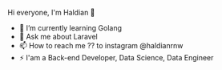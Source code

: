 Hi everyone, I'm Haldian 👋

- 🌱 I’m currently learning Golang
- 💬 Ask me about Laravel
- 📫 How to reach me ?? to instagram @haldianrnw 
- ⚡ I'am a Back-end Developer, Data Science, Data Engineer

